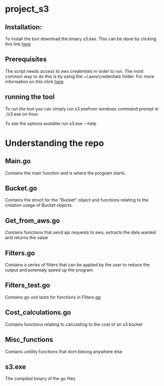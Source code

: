 # project_s3

## Installation:

To install the tool download the binary s3.exe. This can be done by clicking this link [here](https://raw.githubusercontent.com/BenM96/project_s3/master/s3.exe)

## Prerequisites 

The script needs access to aws credentials in order to run. The most common way to do this is by using the ~/.aws/credentials folder. For more information on this click [here](https://docs.aws.amazon.com/cli/latest/userguide/cli-configure-files.html)

## running the tool

To run the tool you can simply run s3.exefrom windows command prompt or ./s3.exe on linux

To see the options avalable run s3.exe --help

# Understanding the repo

## Main.go

Contains the main function and is where the program starts.

## Bucket.go

Contains the struct for the "Bucket" object and functions relating to the creation usage of Bucket objects.

## Get_from_aws.go

Contains functions that send api requests to aws, extracts the data wanted and returns the value

## Filters.go

Contains a series of filters that can be applied by the user to reduce the output and potentaly speed up the program

## Filters_test.go

Contains go unit tests for functions in Filters.gg

## Cost_calculations.go

Contains functions relating to calculating to the cost of an s3 bucket

## Misc_functions

Contains untility functions that dont belong anywhere else

## s3.exe

The compiled binary of the go files

